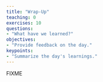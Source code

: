 ```yaml
---
title: "Wrap-Up"
teaching: 0
exercises: 10
questions:
- "What have we learned?"
objectives:
- "Provide feedback on the day."
keypoints:
- "Summarize the day's learnings."
---
```

FIXME
